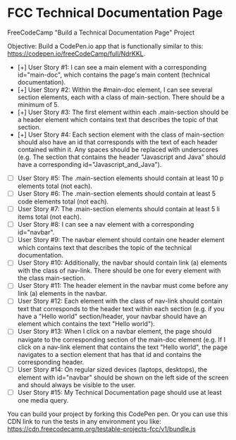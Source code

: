 # FCC Technical Documentation Page

FreeCodeCamp "Build a Technical Documentation Page" Project

Objective: Build a CodePen.io app that is functionally similar to this: https://codepen.io/freeCodeCamp/full/NdrKKL.

- [+] User Story #1: I can see a main element with a corresponding id="main-doc", which contains the page's main content (technical documentation).
- [+] User Story #2: Within the #main-doc element, I can see several section elements, each with a class of main-section. There should be a minimum of 5.
- [+] User Story #3: The first element within each .main-section should be a header element which contains text that describes the topic of that section.
- [+] User Story #4: Each section element with the class of main-section should also have an id that corresponds with the text of each header contained within it. Any spaces should be replaced with underscores (e.g. The section that contains the header "Javascript and Java" should have a corresponding id="Javascript_and_Java").
- [ ] User Story #5: The .main-section elements should contain at least 10 p elements total (not each).
- [ ] User Story #6: The .main-section elements should contain at least 5 code elements total (not each).
- [ ] User Story #7: The .main-section elements should contain at least 5 li items total (not each).
- [ ] User Story #8: I can see a nav element with a corresponding id="navbar".
- [ ] User Story #9: The navbar element should contain one header element which contains text that describes the topic of the technical documentation.
- [ ] User Story #10: Additionally, the navbar should contain link (a) elements with the class of nav-link. There should be one for every element with the class main-section.
- [ ] User Story #11: The header element in the navbar must come before any link (a) elements in the navbar.
- [ ] User Story #12: Each element with the class of nav-link should contain text that corresponds to the header text within each section (e.g. if you have a "Hello world" section/header, your navbar should have an element which contains the text "Hello world").
- [ ] User Story #13: When I click on a navbar element, the page should navigate to the corresponding section of the main-doc element (e.g. If I click on a nav-link element that contains the text "Hello world", the page navigates to a section element that has that id and contains the corresponding header.
- [ ] User Story #14: On regular sized devices (laptops, desktops), the element with id="navbar" should be shown on the left side of the screen and should always be visible to the user.
- [ ] User Story #15: My Technical Documentation page should use at least one media query.

You can build your project by forking this CodePen pen. Or you can use this CDN link to run the tests in any environment you like: https://cdn.freecodecamp.org/testable-projects-fcc/v1/bundle.js
